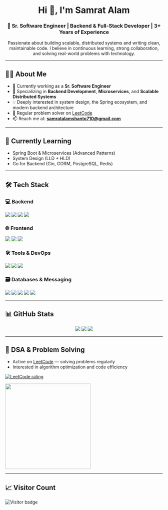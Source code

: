 <h1 align="center">Hi 👋, I'm Samrat Alam</h1>
<h3 align="center">🚀 Sr. Software Engineer | Backend & Full-Stack Developer | 3+ Years of Experience</h3>

<p align="center">
  Passionate about building scalable, distributed systems and writing clean, maintainable code. I believe in continuous learning, strong collaboration, and solving real-world problems with technology.
</p>

---

## 🧑‍💻 About Me

- 🔭 Currently working as a **Sr. Software Engineer**
- 🎯 Specializing in **Backend Development**, **Microservices**, and **Scalable Distributed Systems**
- 💡 Deeply interested in system design, the Spring ecosystem, and modern backend architecture
- 🧠 Regular problem solver on [LeetCode](https://leetcode.com/samratalam/)
- 📫 Reach me at: **samratalamshanto710@gmail.com**

---

## 🌱 Currently Learning

- Spring Boot & Microservices (Advanced Patterns)
- System Design (LLD + HLD)
- Go for Backend (Gin, GORM, PostgreSQL, Redis)

---

## 🛠️ Tech Stack

### 💻 Backend
<p align="left">
  <img src="https://img.shields.io/badge/Java-007396?style=for-the-badge&logo=java&logoColor=white"/>
  <img src="https://img.shields.io/badge/Spring_Boot-6DB33F?style=for-the-badge&logo=spring-boot&logoColor=white"/>
  <img src="https://img.shields.io/badge/Go-00ADD8?style=for-the-badge&logo=go&logoColor=white"/>
  <img src="https://img.shields.io/badge/Node.js-339933?style=for-the-badge&logo=node.js&logoColor=white"/>
</p>

### 🌐 Frontend
<p align="left">
  <img src="https://img.shields.io/badge/React-61DAFB?style=for-the-badge&logo=react&logoColor=black"/>
  <img src="https://img.shields.io/badge/Redux-764ABC?style=for-the-badge&logo=redux&logoColor=white"/>
  <img src="https://img.shields.io/badge/Bootstrap-7952B3?style=for-the-badge&logo=bootstrap&logoColor=white"/>
</p>

### 🛠 Tools & DevOps
<p align="left">
  <img src="https://img.shields.io/badge/Git-F05032?style=for-the-badge&logo=git&logoColor=white"/>
  <img src="https://img.shields.io/badge/Docker-2496ED?style=for-the-badge&logo=docker&logoColor=white"/>
  <img src="https://img.shields.io/badge/Postman-FF6C37?style=for-the-badge&logo=postman&logoColor=white"/>
</p>

### 🗃️ Databases & Messaging
<p align="left">
  <img src="https://img.shields.io/badge/PostgreSQL-4169E1?style=for-the-badge&logo=postgresql&logoColor=white"/>
  <img src="https://img.shields.io/badge/MongoDB-47A248?style=for-the-badge&logo=mongodb&logoColor=white"/>
  <img src="https://img.shields.io/badge/Oracle-F80000?style=for-the-badge&logo=oracle&logoColor=white"/>
  <img src="https://img.shields.io/badge/Kafka-231F20?style=for-the-badge&logo=apache-kafka&logoColor=white"/>
  <img src="https://img.shields.io/badge/Redis-DC382D?style=for-the-badge&logo=redis&logoColor=white"/>
</p>

---

## 📊 GitHub Stats

<p align="center">
  <img src="https://github-readme-stats.vercel.app/api?username=samratalamshanto&show_icons=true&theme=radical" />
  <img src="https://github-readme-streak-stats.herokuapp.com/?user=samratalamshanto&theme=radical" />
  <img src="https://github-readme-stats.vercel.app/api/top-langs?username=samratalamshanto&layout=compact&theme=radical" />
</p>

---

## 🧠 DSA & Problem Solving

- Active on [LeetCode](https://leetcode.com/samratalam/) — solving problems regularly
- Interested in algorithm optimization and code efficiency

<p align="left">
  <a href="https://leetcode.com/samratalam/">
    <img src="https://cp-logo.vercel.app/leetcode/samratalam" alt="LeetCode rating" />
  </a>
</p>

<p float="left">
  <img height="273em" src="https://leetcard.jacoblin.cool/samratalam?theme=light&font=Karma&ext=contest" />
</p>

---

## 📈 Visitor Count

<p align="left">
  <img src="https://visitor-badge.laobi.icu/badge?page_id=samratalamshanto" alt="Visitor badge" />
</p>
